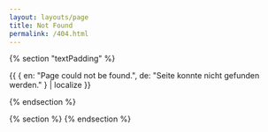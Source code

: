 ```yaml
---
layout: layouts/page
title: Not Found
permalink: /404.html
---
```


{% section "textPadding" %}

{{ { en: "Page could not be found.", de: "Seite konnte nicht gefunden werden." } | localize }}

{% endsection %}

{% section %}
{% endsection %}

